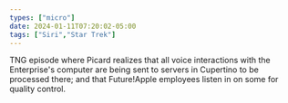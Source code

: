 ```yaml
---
types: ["micro"]
date: 2024-01-11T07:20:02-05:00
tags: ["Siri","Star Trek"]
---
```

TNG episode where Picard realizes that all voice interactions with the Enterprise's  computer are being sent to servers in Cupertino to be processed there; and that Future!Apple employees listen in on some for quality control.
